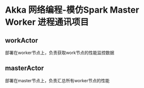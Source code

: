 # Akka 网络编程-模仿Spark Master Worker 进程通讯项目

## workActor 
部署在worker节点上，负责获取work节点的性能监控数据

## masterActor 
部署在master节点上，负责汇总所有worker节点的性能
